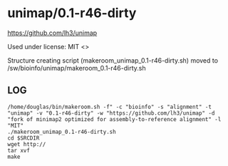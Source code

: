 unimap/0.1-r46-dirty
========================

<https://github.com/lh3/unimap>

Used under license:
MIT
<>

Structure creating script (makeroom_unimap_0.1-r46-dirty.sh) moved to /sw/bioinfo/unimap/makeroom_0.1-r46-dirty.sh

LOG
---

    /home/douglas/bin/makeroom.sh -f" -c "bioinfo" -s "alignment" -t "unimap" -v "0.1-r46-dirty" -w "https://github.com/lh3/unimap" -d "fork of minimap2 optimized for assembly-to-reference alignment" -l "MIT"
    ./makeroom_unimap_0.1-r46-dirty.sh
    cd $SRCDIR
    wget http://
    tar xvf 
    make

